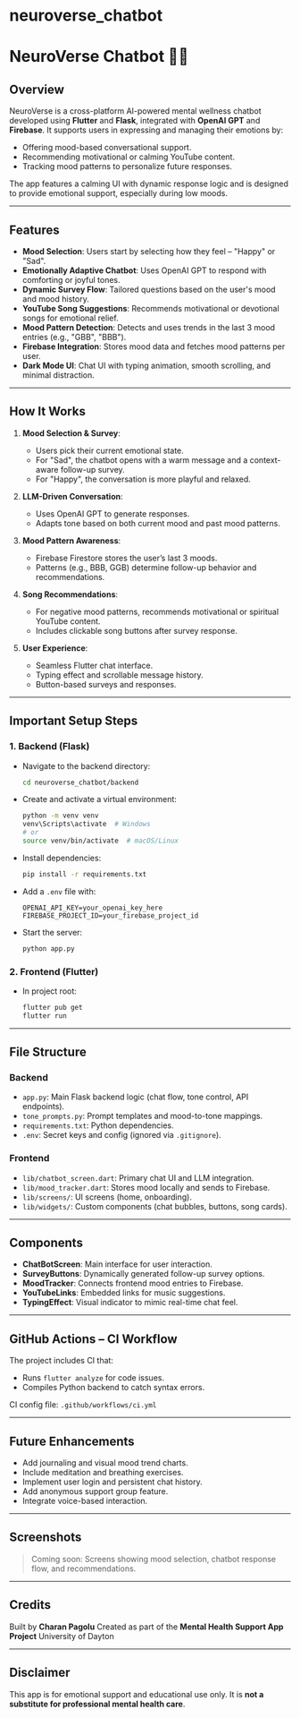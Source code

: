 # neuroverse_chatbot
# NeuroVerse Chatbot 🤖🧠

## Overview

NeuroVerse is a cross-platform AI-powered mental wellness chatbot developed using **Flutter** and **Flask**, integrated with **OpenAI GPT** and **Firebase**. It supports users in expressing and managing their emotions by:

* Offering mood-based conversational support.
* Recommending motivational or calming YouTube content.
* Tracking mood patterns to personalize future responses.

The app features a calming UI with dynamic response logic and is designed to provide emotional support, especially during low moods.

---

## Features

* **Mood Selection**: Users start by selecting how they feel – "Happy" or "Sad".
* **Emotionally Adaptive Chatbot**: Uses OpenAI GPT to respond with comforting or joyful tones.
* **Dynamic Survey Flow**: Tailored questions based on the user's mood and mood history.
* **YouTube Song Suggestions**: Recommends motivational or devotional songs for emotional relief.
* **Mood Pattern Detection**: Detects and uses trends in the last 3 mood entries (e.g., "GBB", "BBB").
* **Firebase Integration**: Stores mood data and fetches mood patterns per user.
* **Dark Mode UI**: Chat UI with typing animation, smooth scrolling, and minimal distraction.

---

## How It Works

1. **Mood Selection & Survey**:

   * Users pick their current emotional state.
   * For "Sad", the chatbot opens with a warm message and a context-aware follow-up survey.
   * For "Happy", the conversation is more playful and relaxed.

2. **LLM-Driven Conversation**:

   * Uses OpenAI GPT to generate responses.
   * Adapts tone based on both current mood and past mood patterns.

3. **Mood Pattern Awareness**:

   * Firebase Firestore stores the user’s last 3 moods.
   * Patterns (e.g., BBB, GGB) determine follow-up behavior and recommendations.

4. **Song Recommendations**:

   * For negative mood patterns, recommends motivational or spiritual YouTube content.
   * Includes clickable song buttons after survey response.

5. **User Experience**:

   * Seamless Flutter chat interface.
   * Typing effect and scrollable message history.
   * Button-based surveys and responses.

---

## Important Setup Steps

### 1. **Backend (Flask)**

* Navigate to the backend directory:

  ```bash
  cd neuroverse_chatbot/backend
  ```
* Create and activate a virtual environment:

  ```bash
  python -m venv venv
  venv\Scripts\activate  # Windows
  # or
  source venv/bin/activate  # macOS/Linux
  ```
* Install dependencies:

  ```bash
  pip install -r requirements.txt
  ```
* Add a `.env` file with:

  ```env
  OPENAI_API_KEY=your_openai_key_here
  FIREBASE_PROJECT_ID=your_firebase_project_id
  ```
* Start the server:

  ```bash
  python app.py
  ```

### 2. **Frontend (Flutter)**

* In project root:

  ```bash
  flutter pub get
  flutter run
  ```

---

## File Structure

### Backend

* `app.py`: Main Flask backend logic (chat flow, tone control, API endpoints).
* `tone_prompts.py`: Prompt templates and mood-to-tone mappings.
* `requirements.txt`: Python dependencies.
* `.env`: Secret keys and config (ignored via `.gitignore`).

### Frontend

* `lib/chatbot_screen.dart`: Primary chat UI and LLM integration.
* `lib/mood_tracker.dart`: Stores mood locally and sends to Firebase.
* `lib/screens/`: UI screens (home, onboarding).
* `lib/widgets/`: Custom components (chat bubbles, buttons, song cards).

---

## Components

* **ChatBotScreen**: Main interface for user interaction.
* **SurveyButtons**: Dynamically generated follow-up survey options.
* **MoodTracker**: Connects frontend mood entries to Firebase.
* **YouTubeLinks**: Embedded links for music suggestions.
* **TypingEffect**: Visual indicator to mimic real-time chat feel.

---

## GitHub Actions – CI Workflow

The project includes CI that:

* Runs `flutter analyze` for code issues.
* Compiles Python backend to catch syntax errors.

CI config file:
`.github/workflows/ci.yml`

---

## Future Enhancements

* Add journaling and visual mood trend charts.
* Include meditation and breathing exercises.
* Implement user login and persistent chat history.
* Add anonymous support group feature.
* Integrate voice-based interaction.

---

## Screenshots

> Coming soon: Screens showing mood selection, chatbot response flow, and recommendations.

---

## Credits

Built by **Charan Pagolu**
Created as part of the **Mental Health Support App Project**
University of Dayton

---

## Disclaimer

This app is for emotional support and educational use only.
It is **not a substitute for professional mental health care**.
